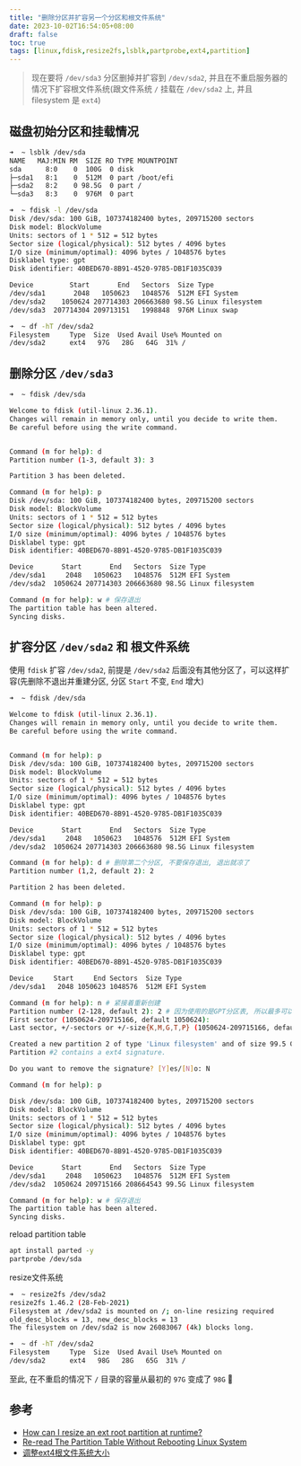 ```yaml
---
title: "删除分区并扩容另一个分区和根文件系统"
date: 2023-10-02T16:54:05+08:00
draft: false
toc: true
tags: [linux,fdisk,resize2fs,lsblk,partprobe,ext4,partition]
---
```


> 现在要将 `/dev/sda3` 分区删掉并扩容到 `/dev/sda2`, 并且在不重启服务器的情况下扩容根文件系统(跟文件系统 `/` 挂载在 `/dev/sda2` 上, 并且 filesystem 是 `ext4`)

## 磁盘初始分区和挂载情况

```bash
➜  ~ lsblk /dev/sda
NAME   MAJ:MIN RM  SIZE RO TYPE MOUNTPOINT
sda      8:0    0  100G  0 disk 
├─sda1   8:1    0  512M  0 part /boot/efi
├─sda2   8:2    0 98.5G  0 part /
└─sda3   8:3    0  976M  0 part 

➜  ~ fdisk -l /dev/sda
Disk /dev/sda: 100 GiB, 107374182400 bytes, 209715200 sectors
Disk model: BlockVolume     
Units: sectors of 1 * 512 = 512 bytes
Sector size (logical/physical): 512 bytes / 4096 bytes
I/O size (minimum/optimal): 4096 bytes / 1048576 bytes
Disklabel type: gpt
Disk identifier: 40BED670-8B91-4520-9785-DB1F1035C039

Device         Start       End   Sectors  Size Type
/dev/sda1       2048   1050623   1048576  512M EFI System
/dev/sda2    1050624 207714303 206663680 98.5G Linux filesystem
/dev/sda3  207714304 209713151   1998848  976M Linux swap

➜  ~ df -hT /dev/sda2
Filesystem     Type  Size  Used Avail Use% Mounted on
/dev/sda2      ext4   97G   28G   64G  31% /
```

## 删除分区 `/dev/sda3`

```bash
➜  ~ fdisk /dev/sda

Welcome to fdisk (util-linux 2.36.1).
Changes will remain in memory only, until you decide to write them.
Be careful before using the write command.


Command (m for help): d
Partition number (1-3, default 3): 3

Partition 3 has been deleted.

Command (m for help): p
Disk /dev/sda: 100 GiB, 107374182400 bytes, 209715200 sectors
Disk model: BlockVolume     
Units: sectors of 1 * 512 = 512 bytes
Sector size (logical/physical): 512 bytes / 4096 bytes
I/O size (minimum/optimal): 4096 bytes / 1048576 bytes
Disklabel type: gpt
Disk identifier: 40BED670-8B91-4520-9785-DB1F1035C039

Device       Start       End   Sectors  Size Type
/dev/sda1     2048   1050623   1048576  512M EFI System
/dev/sda2  1050624 207714303 206663680 98.5G Linux filesystem

Command (m for help): w # 保存退出
The partition table has been altered.
Syncing disks.
```

## 扩容分区 `/dev/sda2` 和 根文件系统

使用 `fdisk` 扩容 `/dev/sda2`, 前提是 `/dev/sda2` 后面没有其他分区了，可以这样扩容(先删除不退出并重建分区, 分区 `Start` 不变, `End` 增大)

```bash
➜  ~ fdisk /dev/sda

Welcome to fdisk (util-linux 2.36.1).
Changes will remain in memory only, until you decide to write them.
Be careful before using the write command.


Command (m for help): p
Disk /dev/sda: 100 GiB, 107374182400 bytes, 209715200 sectors
Disk model: BlockVolume     
Units: sectors of 1 * 512 = 512 bytes
Sector size (logical/physical): 512 bytes / 4096 bytes
I/O size (minimum/optimal): 4096 bytes / 1048576 bytes
Disklabel type: gpt
Disk identifier: 40BED670-8B91-4520-9785-DB1F1035C039

Device       Start       End   Sectors  Size Type
/dev/sda1     2048   1050623   1048576  512M EFI System
/dev/sda2  1050624 207714303 206663680 98.5G Linux filesystem

Command (m for help): d # 删除第二个分区, 不要保存退出, 退出就凉了
Partition number (1,2, default 2): 2

Partition 2 has been deleted.

Command (m for help): p
Disk /dev/sda: 100 GiB, 107374182400 bytes, 209715200 sectors
Disk model: BlockVolume     
Units: sectors of 1 * 512 = 512 bytes
Sector size (logical/physical): 512 bytes / 4096 bytes
I/O size (minimum/optimal): 4096 bytes / 1048576 bytes
Disklabel type: gpt
Disk identifier: 40BED670-8B91-4520-9785-DB1F1035C039

Device     Start     End Sectors  Size Type
/dev/sda1   2048 1050623 1048576  512M EFI System

Command (m for help): n # 紧接着重新创建
Partition number (2-128, default 2): 2 # 因为使用的是GPT分区表, 所以最多可以有128个分区, MBR的只能有4个分区
First sector (1050624-209715166, default 1050624): 
Last sector, +/-sectors or +/-size{K,M,G,T,P} (1050624-209715166, default 209715166): 

Created a new partition 2 of type 'Linux filesystem' and of size 99.5 GiB.
Partition #2 contains a ext4 signature.

Do you want to remove the signature? [Y]es/[N]o: N

Command (m for help): p

Disk /dev/sda: 100 GiB, 107374182400 bytes, 209715200 sectors
Disk model: BlockVolume     
Units: sectors of 1 * 512 = 512 bytes
Sector size (logical/physical): 512 bytes / 4096 bytes
I/O size (minimum/optimal): 4096 bytes / 1048576 bytes
Disklabel type: gpt
Disk identifier: 40BED670-8B91-4520-9785-DB1F1035C039

Device       Start       End   Sectors  Size Type
/dev/sda1     2048   1050623   1048576  512M EFI System
/dev/sda2  1050624 209715166 208664543 99.5G Linux filesystem

Command (m for help): w # 保存退出
The partition table has been altered.
Syncing disks.
```

reload partition table

```bash
apt install parted -y
partprobe /dev/sda
```

resize文件系统

```bash
➜  ~ resize2fs /dev/sda2
resize2fs 1.46.2 (28-Feb-2021)
Filesystem at /dev/sda2 is mounted on /; on-line resizing required
old_desc_blocks = 13, new_desc_blocks = 13
The filesystem on /dev/sda2 is now 26083067 (4k) blocks long.

➜  ~ df -hT /dev/sda2
Filesystem     Type  Size  Used Avail Use% Mounted on
/dev/sda2      ext4   98G   28G   65G  31% /
```

至此, 在不重启的情况下 `/` 目录的容量从最初的 `97G` 变成了 `98G` 👏

## 参考

- [How can I resize an ext root partition at runtime?](https://askubuntu.com/questions/24027/how-can-i-resize-an-ext-root-partition-at-runtime)
- [Re-read The Partition Table Without Rebooting Linux System](https://www.cyberciti.biz/tips/re-read-the-partition-table-without-rebooting-linux-system.html)
- [调整ext4根文件系统大小](https://cloud-atlas.readthedocs.io/zh_CN/latest/linux/storage/filesystem/ext/resize_ext4_rootfs.html#ext4)
